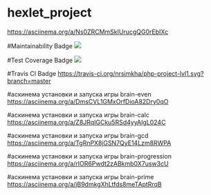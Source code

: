 # hexlet_project
https://asciinema.org/a/Ns0ZRCMmSkIUrucgQG0rEbIXc

#Maintainability Badge
<a href="https://codeclimate.com/github/nrsimkha/php-project-lvl1/maintainability"><img src="https://api.codeclimate.com/v1/badges/da5900d6fb5c8f9bfbeb/maintainability" /></a>

#Test Coverage Badge
<a href="https://codeclimate.com/github/nrsimkha/php-project-lvl1/test_coverage"><img src="https://api.codeclimate.com/v1/badges/da5900d6fb5c8f9bfbeb/test_coverage" /></a>

#Travis CI Badge
https://travis-ci.org/nrsimkha/php-project-lvl1.svg?branch=master

#аскинема установки и запуска игры brain-even
https://asciinema.org/a/DmsCVL1GMxOrfDioA82Dry0qO

#аскинема установки и запуска игры brain-calc
https://asciinema.org/a/Z8JRqIGCku5RSd4yyAIgL024C

#аскинема установки и запуска игры brain-gcd
 https://asciinema.org/a/TgRnPX8jGSN7QyE14Lzm8RWPA

#аскинема установки и запуска игры brain-progression
https://asciinema.org/a/rIOR6Pwdt2zABkmb0X7usw3cU

#аскинема установки и запуска игры brain-prime
https://asciinema.org/a/jB9dmkgXhLtfds8meTAptRrqB




